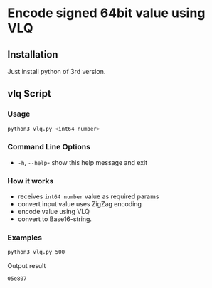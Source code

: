# Encode signed 64bit value using VLQ
## Installation
Just install python of 3rd version.

## vlq Script
### Usage
```bash
python3 vlq.py <int64 number>
```

### Command Line Options
- `-h`, `--help`- show this help message and exit

### How it works
- receives `int64 number` value as required params
- convert input value uses ZigZag encoding
- encode value using VLQ
- convert to Base16-string.

### Examples
```bash
python3 vlq.py 500
```
Output result
```
05e807
```
